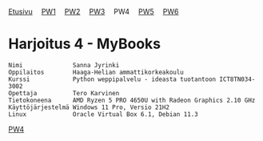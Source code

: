 [Etusivu](index.html) 
&emsp;[PW1](pw1.html)
&emsp;[PW2](pw2.html)
&emsp;[PW3](pw3.html)
&emsp;PW4
&emsp;[PW5](pw5.html)
&emsp;[PW6](pw6.html)

# Harjoitus 4 - MyBooks

```
Nimi              Sanna Jyrinki
Oppilaitos        Haaga-Helian ammattikorkeakoulu
Kurssi            Python weppipalvelu - ideasta tuotantoon ICT8TN034-3002
Opettaja          Tero Karvinen
Tietokoneena      AMD Ryzen 5 PRO 4650U with Radeon Graphics 2.10 GHz
Käyttöjärjestelmä Windows 11 Pro, Versio 21H2
Linux             Oracle Virtual Box 6.1, Debian 11.3
```

[PW4](https://github.com/jyrinsan/pythonwebbipalvelu/tree/master/pw4)